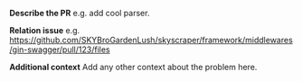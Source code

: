 **Describe the PR**
e.g. add cool parser.

**Relation issue**
e.g. https://github.com/SKYBroGardenLush/skyscraper/framework/middlewares/gin-swagger/pull/123/files

**Additional context**
Add any other context about the problem here.
